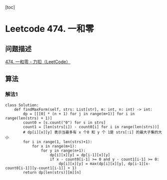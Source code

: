 [toc]

# Leetcode 474. 一和零

## 问题描述

[474. 一和零 - 力扣（LeetCode）](https://leetcode-cn.com/problems/ones-and-zeroes/)

## 算法

### 解法1   

```
class Solution:
    def findMaxForm(self, strs: List[str], m: int, n: int) -> int:
        dp = [[[0] * (n + 1) for j in range(m+1)] for i in range(len(strs) + 1)]
        count0 = [s.count("0") for s in strs]
        count1 = [len(strs[i]) - count0[i] for i in range(len(strs))]
        # dp[i][x][y] 表示当最多有 x 个0 和 y 个 1是 strs[:i] 的最大子集的大小
        for i in range(1, len(strs)+1):
            for x in range(m+1):
                for y in range(n+1):
                    dp[i][x][y] = dp[i-1][x][y]
                    if x - count0[i-1] >= 0 and y - count1[i-1] >= 0:
                        dp[i][x][y] = max(dp[i][x][y], dp[i-1][x-count0[i-1]][y-count1[i-1]] + 1)
        return dp[len(strs)][m][n]
```